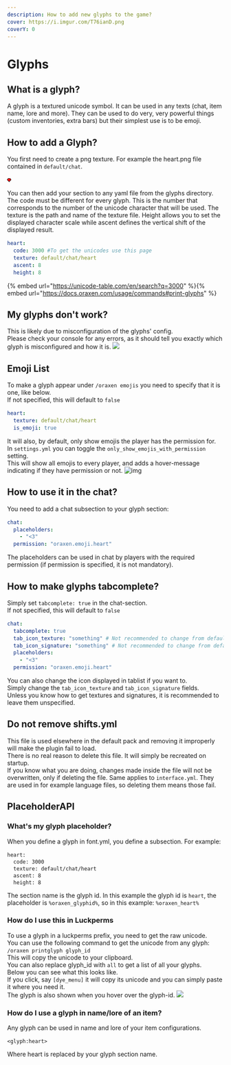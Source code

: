 ```yaml
---
description: How to add new glyphs to the game?
cover: https://i.imgur.com/T76ianD.png
coverY: 0
---
```


# Glyphs

## What is a glyph?

A glyph is a textured unicode symbol. It can be used in any texts (chat, item name, lore and more). They can be used to do very, very powerful things (custom inventories, extra bars) but their simplest use is to be emoji.

## How to add a Glyph?

You first need to create a png texture. For example the heart.png file contained in `default/chat`.

![heart.png](<../../.gitbook/assets/heart (1).png>)

You can then add your section to any yaml file from the glyphs directory. The code must be different for every glyph. This is the number that corresponds to the number of the unicode character that will be used. The texture is the path and name of the texture file. Height allows you to set the displayed character scale while ascent defines the vertical shift of the displayed result.

```yaml
heart:
  code: 3000 #To get the unicodes use this page 
  texture: default/chat/heart
  ascent: 8
  height: 8
```

{% embed url="https://unicode-table.com/en/search?q=3000" %}{% embed url="https://docs.oraxen.com/usage/commands#print-glyphs" %}

## My glyphs don't work?

This is likely due to misconfiguration of the glyphs' config.  
Please check your console for any errors, as it should tell you exactly which glyph is misconfigured and how it is.
![](https://user-images.githubusercontent.com/62521371/185404681-e0c1a881-e30b-446a-9f33-20dd88bae27c.png)

## Emoji List
To make a glyph appear under `/oraxen emojis` you need to specify that it is one, like below.  
If not specified, this will default to `false`
```yaml
heart:
  texture: default/chat/heart
  is_emoji: true
```
It will also, by default, only show emojis the player has the permission for.  
In `settings.yml` you can toggle the `only_show_emojis_with_permission` setting.  
This will show all emojis to every player, and adds a hover-message indicating if they have permission or not.
![img](https://cdn.discordapp.com/attachments/758785982005903431/1002564595099111474/unknown.png)
## How to use it in the chat?

You need to add a chat subsection to your glyph section:

```yaml
chat:
  placeholders:
    - "<3"
  permission: "oraxen.emoji.heart"
```

The placeholders can be used in chat by players with the required permission (if permission is specified, it is not mandatory).

## How to make glyphs tabcomplete?
Simply set `tabcomplete: true` in the chat-section.  
If not specified, this will default to `false`
```yaml
chat:
  tabcomplete: true
  tab_icon_texture: "something" # Not recommended to change from default unless you know how
  tab_icon_signature: "something" # Not recommended to change from default unless you know how
  placeholders:
    - "<3"
  permission: "oraxen.emoji.heart"
```
You can also change the icon displayed in tablist if you want to.  
Simply change the `tab_icon_texture` and `tab_icon_signature` fields.  
Unless you know how to get textures and signatures, it is recommended to leave them unspecified.

## Do not remove shifts.yml
This file is used elsewhere in the default pack and removing it improperly will make the plugin fail to load.  
There is no real reason to delete this file. It will simply be recreated on startup.  
If you know what you are doing, changes made inside the file will not be overwritten, only if deleting the file.
Same applies to `interface.yml`. They are used in for example language files, so deleting them means those fail.

## PlaceholderAPI

### What's my glyph placeholder?

When you define a glyph in font.yml, you define a subsection. For example:



```
heart:
  code: 3000  
  texture: default/chat/heart
  ascent: 8
  height: 8
```

The section name is the glyph id. In this example the glyph id is `heart`, the placeholder is `%oraxen_glyphid%`, so in this example: `%oraxen_heart%`

### How do I use this in Luckperms

To use a glyph in a luckperms prefix, you need to get the raw unicode.  
You can use the following command to get the unicode from any glyph:  
`/oraxen printglyph glyph_id`  
This will copy the unicode to your clipboard.  
You can also replace glyph_id with `all` to get a list of all your glyphs.  
Below you can see what this looks like.  
If you click, say `[dye_menu]` it will copy its unicode and you can simply paste it where you need it.  
The glyph is also shown when you hover over the glyph-id.
![](https://user-images.githubusercontent.com/36164338/178945511-447ce8f7-28be-4687-bc02-8ef9b3f935ab.png)


### How do I use a glyph in name/lore of an item?
Any glyph can be used in name and lore of your item configurations.

```
<glyph:heart>
```

Where heart is replaced by your glyph section name.
